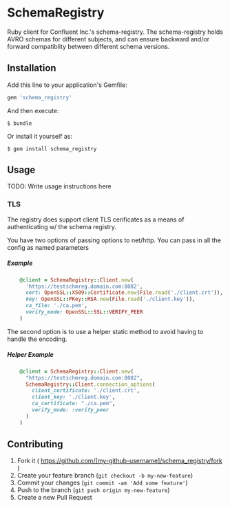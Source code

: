 # SchemaRegistry

Ruby client for Confluent Inc.'s schema-registry. The schema-registry holds AVRO schemas for different
subjects, and can ensure backward and/or forward compatiblity between different schema versions.

## Installation

Add this line to your application's Gemfile:

```ruby
gem 'schema_registry'
```

And then execute:

    $ bundle

Or install it yourself as:

    $ gem install schema_registry

## Usage

TODO: Write usage instructions here


### TLS

The registry does support client TLS cerificates as a means of authenticating w/ the schema registry.  

You have two options of passing options to net/http.  You can pass in all the config as named parameters

##### Example

```ruby
    @client = SchemaRegistry::Client.new(
      'https://testschmreg.domain.com:8082',
      cert: OpenSSL::X509::Certificate.new(File.read('./client.crt')), 
      key: OpenSSL::PKey::RSA.new(File.read('./client.key')),
      ca_file: './ca.pem',
      verify_mode: OpenSSL::SSL::VERIFY_PEER
    )
```

The second option is to use a helper static method to avoid having to handle the encoding.

##### Helper Example

```ruby
    @client = SchemaRegistry::Client.new(
      "https://testschmreg.domain.com:8082",
      SchemaRegistry::Client.connection_options(
        client_certificate: './client.crt', 
        client_key: './client.key',
        ca_certificate: "./ca.pem",
        verify_mode: :verify_peer
      )
    )
```

## Contributing

1. Fork it ( https://github.com/[my-github-username]/schema_registry/fork )
2. Create your feature branch (`git checkout -b my-new-feature`)
3. Commit your changes (`git commit -am 'Add some feature'`)
4. Push to the branch (`git push origin my-new-feature`)
5. Create a new Pull Request
